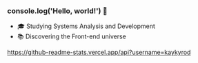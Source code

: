 ### console.log('Hello, world!') 👋

- 🎓 Studying Systems Analysis and Development
- 📚 Discovering the Front-end universe

https://github-readme-stats.vercel.app/api?username=kaykyrod
